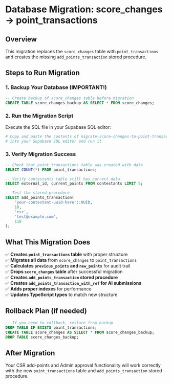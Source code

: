 # Database Migration: score_changes → point_transactions

## Overview
This migration replaces the `score_changes` table with `point_transactions` and creates the missing `add_points_transaction` stored procedure.

## Steps to Run Migration

### 1. **Backup Your Database** (IMPORTANT!)
```sql
-- Create backup of score_changes table before migration
CREATE TABLE score_changes_backup AS SELECT * FROM score_changes;
```

### 2. **Run the Migration Script**
Execute the SQL file in your Supabase SQL editor:
```bash
# Copy and paste the contents of migrate-score-changes-to-point-transactions.sql
# into your Supabase SQL editor and run it
```

### 3. **Verify Migration Success**
```sql
-- Check that point_transactions table was created with data
SELECT COUNT(*) FROM point_transactions;

-- Verify contestants table still has correct data
SELECT external_id, current_points FROM contestants LIMIT 5;

-- Test the stored procedure
SELECT add_points_transaction(
    'your-contestant-uuid-here'::UUID,
    10,
    'csr',
    'test@example.com',
    110
);
```

## What This Migration Does

✅ **Creates `point_transactions` table** with proper structure  
✅ **Migrates all data** from `score_changes` to `point_transactions`  
✅ **Calculates `previous_points` and `new_points`** for audit trail  
✅ **Drops `score_changes` table** after successful migration  
✅ **Creates `add_points_transaction` stored procedure**  
✅ **Creates `add_points_transaction_with_ref` for AI submissions**  
✅ **Adds proper indexes** for performance  
✅ **Updates TypeScript types** to match new structure  

## Rollback Plan (if needed)
```sql
-- If you need to rollback, restore from backup
DROP TABLE IF EXISTS point_transactions;
CREATE TABLE score_changes AS SELECT * FROM score_changes_backup;
DROP TABLE score_changes_backup;
```

## After Migration
Your CSR add-points and Admin approval functionality will work correctly with the new `point_transactions` table and `add_points_transaction` stored procedure.
